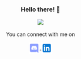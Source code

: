 
<h3 align="center">Hello there! 👋 </h2>

<!--
<p align="justify">
  I'm a senior at IIIT-H pursuing my BTech (Hons.) in Electronics and Communication Engineering. I'm also an undergraduate researcher working under the guidance of <a href="https://fac-webpages.iiit.ac.in/abhishek/">Dr. Abhishek Srivastava</a> in the IC~WiBES Research Lab (Integrated Circuits inspired by Wireless and Biomedical Electronic Systems) at the Centre for VLSI and Embedded System Technologies, IIIT-H. I was a Google Summer of Code 2021 student developer at the Free and Open Source Silicon Foundation and I worked on <a href="https://github.com/olofk/fusesoc">FuseSoC</a> integration of <a href="https://github.com/bespoke-silicon-group/basejump_stl">BaseJump STL</a> in <a href="https://github.com/adithyasunil26/basejump_stl_cores">basejump_stl_cores</a>. I am currently working on deep learning based object classification using FMCW radars. I have previously wroked on low gain variation voltage controlled oscillator design and frequency synthesizer/microwave signal generator design for quantum sensing applications and deep learning based respiratory sound classification.
</p>
-->

<p align="center">
<img src="https://github-readme-stats.vercel.app/api?username=adithyasunil26&show_icons=true&count_private=true&theme=algolia">
</p>

<p align="center">
  You can connect with me on
</p>
<p align="center">
  <a href="https://discord.com/users/619990807923130384" >
    <img align="center" alt="Adithya's Discord" width="30px" src="https://raw.githubusercontent.com/adithyasunil26/adithyasunil26/main/Images/discord.svg" />
  </a>
  <a href="https://www.linkedin.com/in/adithyasunil26">
    <img align="center" alt="Adithya's LinkedIN" width="30px" src="https://raw.githubusercontent.com/adithyasunil26/adithyasunil26/main/Images/linkedin.svg" />
  </a>
</p> 
  
